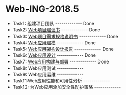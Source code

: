 # Web-ING-2018.5

- Task1: 组建项目团队 ------------- Done
- Task2: [Web项目建议书](https://github.com/2018XiDianWebGoGo/Web-ING-2018.5/wiki/Web%E9%A1%B9%E7%9B%AE%E5%BB%BA%E8%AE%AE%E4%B9%A6) ------------- Done
- Task3: [Web项目需求规格说明书](https://github.com/2018XiDianWebGoGo/Web-ING-2018.5/wiki/Web%E9%A1%B9%E7%9B%AE%E9%9C%80%E6%B1%82%E8%A7%84%E6%A0%BC%E8%AF%B4%E6%98%8E%E4%B9%A6) ------------- Done
- Task4: [Web应用建模](https://github.com/2018XiDianWebGoGo/Web-ING-2018.5/wiki) ------------- Done
- Task5: [Web应用架构设计报告](https://github.com/2018XiDianWebGoGo/Web-ING-2018.5/wiki/Web%E5%BA%94%E7%94%A8%E6%9E%B6%E6%9E%84%E8%AE%BE%E8%AE%A1%E6%8A%A5%E5%91%8A) ------------- Done
- Task6: [Web应用设计](https://github.com/2018XiDianWebGoGo/Web-ING-2018.5/wiki) ------------- Done
- Task7: [Web应用构建与部署](http://www.redarrow.top/) ------------- Done
- Task8: Web应用测试 ------------- 
- Task9: Web应用运维 ------------- 
- Task11:Web应用性能和可用性分析 ------------- 
- Task12: 为Web应用添加安全性防护策略 ------------- 